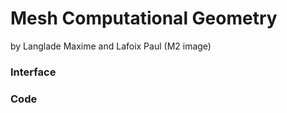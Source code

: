# Mesh Computational Geometry

by Langlade Maxime and Lafoix Paul (M2 image)

### Interface
	
	

	
### Code